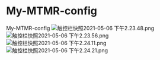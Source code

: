 # My-MTMR-config
 My-MTMR-config
 ![触控栏快照2021-05-06 下午2.23.48.png](https://i.loli.net/2021/05/06/NpWkfIc7Ayl3GuU.png)
 ![触控栏快照2021-05-06 下午2.23.56.png](https://i.loli.net/2021/05/06/szmGItH539rePdg.png)
 ![触控栏快照2021-05-06 下午2.24.11.png](https://i.loli.net/2021/05/06/8IuiEPMtrFlQfHe.png)
 ![触控栏快照2021-05-06 下午2.24.21.png](https://i.loli.net/2021/05/06/OZWdLXN5vbSexJq.png)